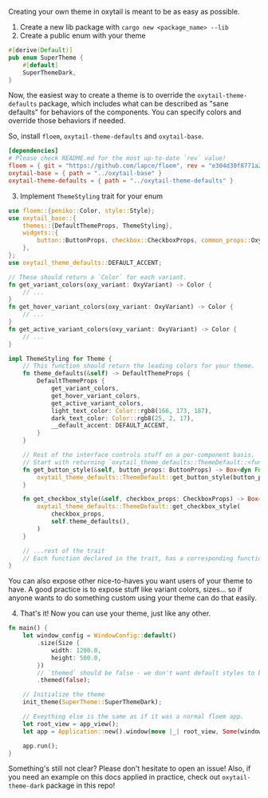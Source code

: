 Creating your own theme in oxytail is meant to be as easy as possible.

1. Create a new lib package with `cargo new <package_name> --lib`
2. Create a public enum with your theme

```rs
#[derive(Default)]
pub enum SuperTheme {
    #[default]
    SuperThemeDark,
}

```

Now, the easiest way to create a theme is to override the `oxytail-theme-defaults` package, which includes what can be described as "sane defaults" for behaviors of the components.
You can specify colors and override those behaviors if needed.

So, install `floem`, `oxytail-theme-defaults` and `oxytail-base`.
```toml
[dependencies]
# Please check README.md for the most up-to-date `rev` value!
floem = { git = "https://github.com/lapce/floem", rev = "e304d30f8771a28788904d64464d8fd192d07439" 
oxytail-base = { path = "../oxytail-base" }
oxytail-theme-defaults = { path = "../oxytail-theme-defaults" }
```


3. Implement `ThemeStyling` trait for your enum

```rs
use floem::{peniko::Color, style::Style};
use oxytail_base::{
    themes::{DefaultThemeProps, ThemeStyling},
    widgets::{
        button::ButtonProps, checkbox::CheckboxProps, common_props::OxyVariant,
    },
};
use oxytail_theme_defaults::DEFAULT_ACCENT;

// These should return a `Color` for each variant.
fn get_variant_colors(oxy_variant: OxyVariant) -> Color {
    // ...
}
fn get_hover_variant_colors(oxy_variant: OxyVariant) -> Color {
    // ...
}
fn get_active_variant_colors(oxy_variant: OxyVariant) -> Color {
    // ...
}

impl ThemeStyling for Theme {
    // This function should return the leading colors for your theme.
    fn theme_defaults(&self) -> DefaultThemeProps {
        DefaultThemeProps {
            get_variant_colors,
            get_hover_variant_colors,
            get_active_variant_colors,
            light_text_color: Color::rgb8(166, 173, 187),
            dark_text_color: Color::rgb8(25, 2, 17),
            __default_accent: DEFAULT_ACCENT,
        }
    }

    // Rest of the interface controls stuff on a per-component basis.
    // Start with returning `oxytail_theme_defaults::ThemeDefault::<func>` for a set of nicely working defaults, and override it if needed!
    fn get_button_style(&self, button_props: ButtonProps) -> Box<dyn Fn(Style) -> Style> {
        oxytail_theme_defaults::ThemeDefault::get_button_style(button_props, self.theme_defaults())
    }

    fn get_checkbox_style(&self, checkbox_props: CheckboxProps) -> Box<dyn Fn(Style) -> Style> {
        oxytail_theme_defaults::ThemeDefault::get_checkbox_style(
            checkbox_props,
            self.theme_defaults(),
        )
    }

    // ...rest of the trait
    // Each function declared in the trait, has a corresponding function with same defaults in `oxytail_theme_default` package. 
}


```

You can also expose other nice-to-haves you want users of your theme to have. A good practice is to expose stuff like variant colors, sizes... so if anyone wants to do something custom using your theme can do that easily.

4. That's it! Now you can use your theme, just like any other. 

```rs
fn main() {
    let window_config = WindowConfig::default()
        .size(Size {
            width: 1200.0,
            height: 500.0,
        })
        // `themed` should be false - we don't want default styles to be interfering with your theme!
        .themed(false);

    // Initialize the theme
    init_theme(SuperTheme::SuperThemeDark);

    // Eveything else is the same as if it was a normal floem app.
    let root_view = app_view();
    let app = Application::new().window(move |_| root_view, Some(window_config));

    app.run();
}
```


Something's still not clear? Please don't hesitate to open an issue! Also, if you need an example on this docs applied in practice, check out `oxytail-theme-dark` package in this repo!